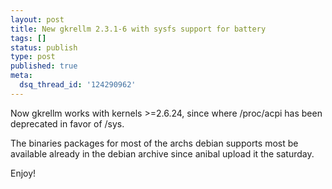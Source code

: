 ```yaml
---
layout: post
title: New gkrellm 2.3.1-6 with sysfs support for battery
tags: []
status: publish
type: post
published: true
meta:
  dsq_thread_id: '124290962'
---
```

Now gkrellm works with kernels >=2.6.24, since where /proc/acpi has been deprecated in favor of /sys.

The binaries packages for most of the archs debian supports most be available already in the debian archive since anibal upload it the saturday.

Enjoy!
